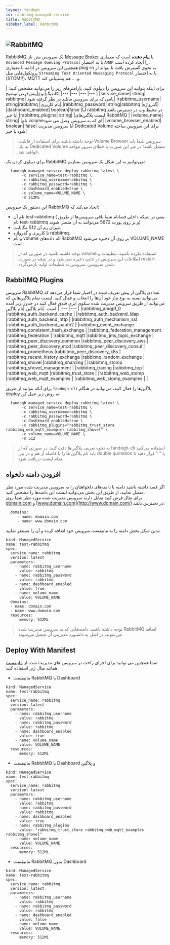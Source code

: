 ```yaml
---
layout: fandogh
id: rabbitmq-managed-service
title: RabbitMQ
sidebar_label: RabbitMQ
---
```


## ![RabbitMQ](/img/docs/rabbitmq-managed-service.png "RabbitMQ")

RabbitMQ یک سرویس متن باز [Message Broker](https://en.wikipedia.org/wiki/Message_broker) یا **پیام دهنده** است که معماری `Advanced Message Queuing Protocol` یا به اختصار `AMQP` را ایجاد کرده‌ است.<br/>
همچنین این سرویس در ادامه با معماری plug-in به نحوی گسترش یافت تا بتواند از پروتکول‌هایی مثل `Streaming Text Oriented Messaging Protocol` یا به اختصار (STOMP)، MQTT و ... هم پشتیبانی کند.<br/>

برای اینکه بتوانید این سرویس را دیپلوی کنید، پارامتر‌های زیر را می‌توانید مشخص کنید:
|کانفیگ|نوع|پیش‌فرض|توضیح|
|---	|---	|---	|---	|
|service_name| string| rabbitmq| نامی که برای سرویس مایلید در نظر گرفته شود|
|rabbitmq_username| string|rabbitmq |نام کاربری|
|rabbitmq_password| string|rabbitmq |گذرواژه|
|dashboard_enabled| boolean|false |آیا rabbitmq در محیط وب در دسترس باشد یا خیر|
|rabbitmq_plugins| string| |لیست پلاگین‌های RabbitMQ |
|volume_name| string| |نام volumeای که به سرویس وصل می شود|
|volume_browser_enabled| boolean| false| آیا سرویس مدیریت Dedicated Volume برای این سرویس ساخته شود یا خیر|

> توجه داشته باشید برای استفاده از قابلیت Volume Browser سرویس شما باید به یک Dedicated Volume متصل باشد؛ در غیر این صورت با خطای سرور مواجه خواهید شد.

برای دیپلوی کردن یک RabbitMQ می‌توانیم به این شکل یک سرویس بسازیم:
```
  fandogh managed-service deploy rabbitmq latest \
       -c service_name=test-rabbitmq \
       -c rabbitmq_username=rabbitmq \
       -c rabbitmq_password=rabbitmq \
       -c dashboard_enabled=true \
       -c volume_name=VOLUME_NAME \
       -m 512Mi
```
این دستور یک سرویس RabbitMQ ایجاد می‌کند که:
* نام آن test-rabbitmq ( یعنی در شبکه داخلی فضانام شما باقی سرویس‌ها از طریق نام test-rabbitmq و بر روی پورت 5672 می‌توانند به آن متصل شوند)
* میزان رم آن 512 مگابایت.
* نا کاربری و گذرواژه rabbitmq.
* و نام volume که داده‌های RabbitMQ بر روی آن ذخیره می‌شود VOLUME_NAME است.

> توجه داشته باشید در صورتی که از volume استفاده نکرده باشید، تنطیمات و اطلاعات این سرویس در جایی ذخیره نمی‌شود و در نتیجه در صورت restart شدن سرویس، سرویس به تنظیمات اولیه بازمی‌گردد.

## RabbitMQ Plugins
سرویس RabbitMQ تعدادی پلاگین از پیش تعریف شده در اختیار شما قرار می‌دهد که می‌توانید بسته به نوع نیاز خود آن‌ها را انتخاب و فعال کنید. لیست تمام پلاگین‌هایی که می‌توانید از طریق سرویس مدیریت شده سکوی ابری فندق فعال کنید در جدول زیر آمده است.
|نام پلاگین |نام پلاگین |
|---	|---	|
|rabbitmq_amqp1_0	|rabbitmq_auth_backend_cache	|
|rabbitmq_auth_backend_ldap	|rabbitmq_auth_backend_http	|
|rabbitmq_auth_mechanism_ssl	|rabbitmq_auth_backend_oauth2	|
|rabbitmq_event_exchange	|rabbitmq_consistent_hash_exchange	|
|rabbitmq_federation_management	|rabbitmq_federation	|
|rabbitmq_mqtt	|rabbitmq_jms_topic_exchange	|
|rabbitmq_peer_discovery_common	|rabbitmq_peer_discovery_aws	|
|rabbitmq_peer_discovery_etcd	|rabbitmq_peer_discovery_consul	|
|rabbitmq_prometheus	|rabbitmq_peer_discovery_k8s	|
|rabbitmq_recent_history_exchange	|rabbitmq_random_exchange	|
|rabbitmq_shovel	|rabbitmq_sharding	|
|rabbitmq_stomp	|rabbitmq_shovel_management	|
|rabbitmq_tracing	|rabbitmq_top	|
|rabbitmq_web_mqtt	|rabbitmq_trust_store	|
|rabbitmq_web_stomp	|rabbitmq_web_mqtt_examples	|
|rabbitmq_web_stomp_examples	|	|

برای آنکه بتوانید از طریق `fandogh-cli` پلاگین‌ها را فعال کنید، می‌توانید در هنگام deploy به روش زیر عمل کن:
```
  fandogh managed-service deploy rabbitmq latest \
       -c service_name=test-rabbitmq \
       -c rabbitmq_username=rabbitmq \
       -c rabbitmq_password=rabbitmq \
       -c dashboard_enabled=true \
       -c rabbitmq_plugins="rabbitmq_trust_store rabbitmq_web_mqtt_examples rabbitmq_shovel" \
       -c volume_name=VOLUME_NAME \
       -m 512
```

>به نحوه تعریف پلاگین‌ها دقت کنید. در صورتی که از fandogh-cli استفاده می‌کنید باید نام پلاگین ها را با فاصله از هم و در بین double quotation یا " " قرار دهید تا تمام لیست دریافت شود.

## افزودن دامنه دلخواه
اگر قصد داشته باشید دامنه یا دامنه‌های دلخواهتان را به سرویس مدیریت شده مورد نظر متصل نمایید، از طریق این بخش می‌توانید لیست این دامنه‌ها را مشخص کنید.\
برای مثال فرض کنید تمایل دارید سرویس مدیریت شده مورد نظر شما روی  [domain.com](http://domain.com/)  و  [www.domain.com](http://www.domain.com/)  در دسترس باشد:
```
  domains:
     - name: domain.com
     - name: www.domain.com
```
بدین شکل بخش دامنه را به مانیفست سرویس خود اضافه کرده و آن را مستقر نمایید:
```
kind: ManagedService
name: test-rabbitmq
spec:
  service_name: rabbitmq
  version: latest
  parameters:
    - name: rabbitmq_username
      value: rabbitmq
    - name: rabbitmq_password
      value: rabbitmq
    - name: dashboard_enabled
      value: true  
    - name: volume_name
      value: VOLUME_NAME
  domains:
  - name: domain.com
  - name: www.domain.com
  resources:
      memory: 512Mi
```

> توجه داشته باشید، دامنه‌هایی که به سرویس مدیریت شده RabbitMQ اضافه می‌شوند، در اصل به داشبورد مدیریتی آن متصل می‌شوند.

## Deploy With Manifest
  

شما همچنین می توانید برای اجرای راحت تر سرویس های مدیریت شده از [مانیفست](https://docs.fandogh.cloud/docs/service-manifest.html) همانند مثال زیر استفاده کنید.

- مانیفست RabbitMQ با Dashboard
```
kind: ManagedService
name: test-rabbitmq
spec:
  service_name: rabbitmq
  version: latest
  parameters:
    - name: rabbitmq_username
      value: rabbitmq
    - name: rabbitmq_password
      value: rabbitmq
    - name: dashboard_enabled
      value: true  
    - name: volume_name
      value: VOLUME_NAME
  resources:
      memory: 512Mi
```

- مانیفست RabbitMQ با Dashboard و پلاگین
```
kind: ManagedService
name: test-rabbitmq
spec:
  service_name: rabbitmq
  version: latest
  parameters:
    - name: rabbitmq_username
      value: rabbitmq
    - name: rabbitmq_password
      value: rabbitmq
    - name: dashboard_enabled
      value: true  
    - name: rabbitmq_plugins
      value: "rabbitmq_trust_store rabbitmq_web_mqtt_examples rabbitmq_shovel"
    - name: volume_name
      value: VOLUME_NAME
  resources:
      memory: 512Mi
```

- مانیفست RabbitMQ بدون Dashboard
```
kind: ManagedService
name: test-rabbitmq
spec:
  service_name: rabbitmq
  version: latest
  parameters:
    - name: rabbitmq_username
      value: rabbitmq
    - name: rabbitmq_password
      value: rabbitmq
    - name: dashboard_enabled
      value: false  
    - name: volume_name
      value: VOLUME_NAME
  resources:
      memory: 512Mi
```
